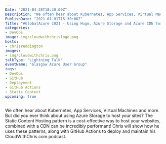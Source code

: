 ```yaml
---
Date: "2021-04-28T18:30:00Z"
Description: "We often hear about Kubernetes, App Services, Virtual Machines and more. But did you ever think about using Azure Storage to host your sites? The Static Content Hosting pattern is a cost-effective way to host your websites, combined with a CDN can be incredibly performant! Chris will show how he uses these patterns, along with GitHub Actions to deploy and maintain his CloudWithChris.com podcast."
PublishDate: "2021-01-01T15:30:00Z"
Title: "#GlobalAzure​ 2021 - Using Hugo, Azure Storage and Azure CDN for a cheap & performant site on Azure"
categories:
- DevOps
image: img/cloudwithchrislogo.png
hosts:
- chrisreddington
images:
- img/cloudwithchris.png
talkType: "Lightning Talk"
eventName: "Glasgow Azure User Group"
tags:
- DevOps
- GitHub
- Deployment
- GitHub Actions
- Static Content
upcoming: true
---
```

We often hear about Kubernetes, App Services, Virtual Machines and more. But did you ever think about using Azure Storage to host your sites? The Static Content Hosting pattern is a cost-effective way to host your websites, combined with a CDN can be incredibly performant! Chris will show how he uses these patterns, along with GitHub Actions to deploy and maintain his CloudWithChris.com podcast.